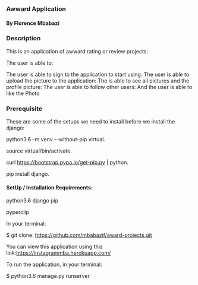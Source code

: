 ### Awward Application
#### By Florence Mbabazi
### Description
This is an application of awward rating or review projects:

The user is able to:

The user is able to sign to the application to start using: The user is able to upload the picture to the application: The is able to see all pictures and the profile picture: The user is able to follow other users: And the user is able to like the Photo

### Prerequisite
These are some of the setups we need to install before we install the django:

python3.6 -m venv --without-pip virtual.

source virtual/bin/activate.

curl https://bootstrap.pypa.io/get-pip.py | python.

pip install django.

#### SetUp / Installation Requirements:
python3.6 django pip

pyperclip

In your terminal:

$ git clone: https://github.com/mbabazif/award-projects.git

You can view this application using this link:https://instagrammba.herokuapp.com/

To run the application, in your terminal:

$ python3.6 manage.py runserver



